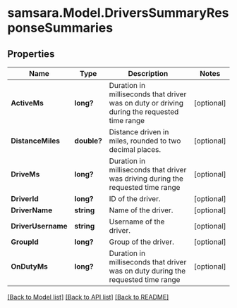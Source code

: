 # samsara.Model.DriversSummaryResponseSummaries
## Properties

Name | Type | Description | Notes
------------ | ------------- | ------------- | -------------
**ActiveMs** | **long?** | Duration in milliseconds that driver was on duty or driving during the requested time range | [optional] 
**DistanceMiles** | **double?** | Distance driven in miles, rounded to two decimal places. | [optional] 
**DriveMs** | **long?** | Duration in milliseconds that driver was driving during the requested time range | [optional] 
**DriverId** | **long?** | ID of the driver. | [optional] 
**DriverName** | **string** | Name of the driver. | [optional] 
**DriverUsername** | **string** | Username of the driver. | [optional] 
**GroupId** | **long?** | Group of the driver. | [optional] 
**OnDutyMs** | **long?** | Duration in milliseconds that driver was on duty during the requested time range | [optional] 

[[Back to Model list]](../README.md#documentation-for-models) [[Back to API list]](../README.md#documentation-for-api-endpoints) [[Back to README]](../README.md)

